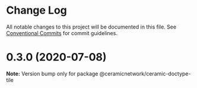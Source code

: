 # Change Log

All notable changes to this project will be documented in this file.
See [Conventional Commits](https://conventionalcommits.org) for commit guidelines.

# 0.3.0 (2020-07-08)

**Note:** Version bump only for package @ceramicnetwork/ceramic-doctype-tile
